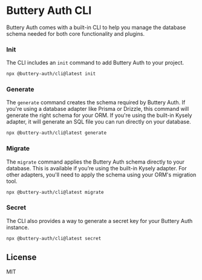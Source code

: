 # Buttery Auth CLI

Buttery Auth comes with a built-in CLI to help you manage the database schema needed for both core functionality and plugins.


### **Init**

The CLI includes an `init` command to add Buttery Auth to your project.

```bash title="terminal"
npx @buttery-auth/cli@latest init
```

### **Generate**

The `generate` command creates the schema required by Buttery Auth. If you're using a database adapter like Prisma or Drizzle, this command will generate the right schema for your ORM. If you're using the built-in Kysely adapter, it will generate an SQL file you can run directly on your database.

```bash title="terminal"
npx @buttery-auth/cli@latest generate
```

### **Migrate**

The `migrate` command applies the Buttery Auth schema directly to your database. This is available if you’re using the built-in Kysely adapter. For other adapters, you'll need to apply the schema using your ORM's migration tool.

```bash title="terminal"
npx @buttery-auth/cli@latest migrate
```

### **Secret**

The CLI also provides a way to generate a secret key for your Buttery Auth instance.

```bash title="terminal"
npx @buttery-auth/cli@latest secret
```


## License

MIT

